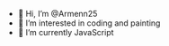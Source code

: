 - 👋 Hi, I’m @Armenn25
- 👀 I’m interested in coding and painting
- 🌱 I’m currently JavaScript

<!---
Armenn25/Armenn25 is a ✨ special ✨ repository because its `README.md` (this file) appears on your GitHub profile.
You can click the Preview link to take a look at your changes.
--->
